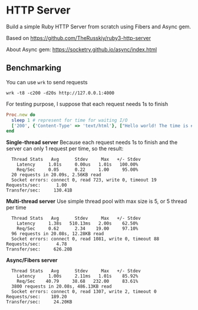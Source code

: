 # HTTP Server

Build a simple Ruby HTTP Server from scratch using Fibers and Async gem.  

Based on https://github.com/TheRusskiy/ruby3-http-server  

About Async gem: https://socketry.github.io/async/index.html  

## Benchmarking
You can use `wrk` to send requests
```
wrk -t8 -c200 -d20s http://127.0.0.1:4000
``` 
For testing purpose, I suppose that each request needs 1s to finish
```rb
Proc.new do
  sleep 1 # represent for time for waiting I/O 
  ['200', {'Content-Type' => 'text/html'}, ["Hello world! The time is #{Time.now}"]]
end
```

**Single-thread server**
Because each request needs 1s to finish and the server can only 1 request per time, so the result:

``` 
  Thread Stats   Avg      Stdev     Max   +/- Stdev
    Latency     1.01s     0.00us   1.01s   100.00%
    Req/Sec     0.05      0.22     1.00     95.00%
  20 requests in 20.09s, 2.56KB read
  Socket errors: connect 0, read 723, write 0, timeout 19
Requests/sec:      1.00
Transfer/sec:     130.41B
```
**Multi-thread server**
Use simple thread pool with max size is 5, or 5 thread per time
```
  Thread Stats   Avg      Stdev     Max   +/- Stdev
    Latency     1.38s   510.13ms   2.00s    62.50%
    Req/Sec     0.62      2.34    19.00     97.10%
  96 requests in 20.08s, 12.28KB read
  Socket errors: connect 0, read 1081, write 0, timeout 88
Requests/sec:      4.78
Transfer/sec:     626.20B
```

**Async/Fibers server**
```
  Thread Stats   Avg      Stdev     Max   +/- Stdev
    Latency     1.00s     2.11ms   1.01s    85.92%
    Req/Sec    40.79     38.68   232.00     83.61%
  3800 requests in 20.08s, 486.13KB read
  Socket errors: connect 0, read 1307, write 2, timeout 0
Requests/sec:    189.20
Transfer/sec:     24.20KB
```
